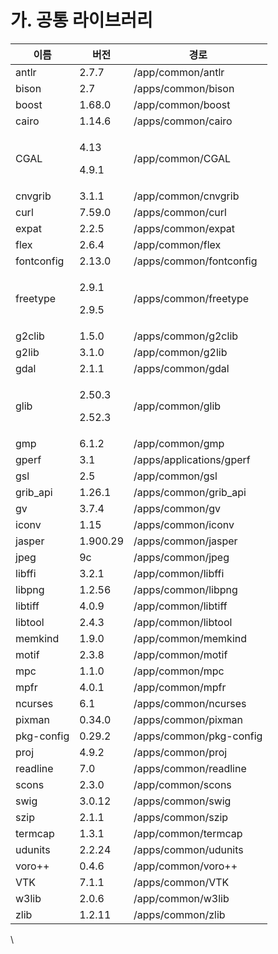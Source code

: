 # 가.  공통 라이브러리

| 이름         | 버전                         | 경로                       |
| ---------- | -------------------------- | ------------------------ |
| antlr      | 2.7.7                      | /app/common/antlr        |
| bison      | 2.7                        | /apps/common/bison       |
| boost      | 1.68.0                     | /app/common/boost        |
| cairo      | 1.14.6                     | /apps/common/cairo       |
| CGAL       | <p>4.13</p><p>4.9.1</p>    | /app/common/CGAL         |
| cnvgrib    | 3.1.1                      | /app/common/cnvgrib      |
| curl       | 7.59.0                     | /apps/common/curl        |
| expat      | 2.2.5                      | /apps/common/expat       |
| flex       | 2.6.4                      | /app/common/flex         |
| fontconfig | 2.13.0                     | /apps/common/fontconfig  |
| freetype   | <p>2.9.1</p><p>2.9.5</p>   | /apps/common/freetype    |
| g2clib     | 1.5.0                      | /apps/common/g2clib      |
| g2lib      | 3.1.0                      | /app/common/g2lib        |
| gdal       | 2.1.1                      | /apps/common/gdal        |
| glib       | <p>2.50.3</p><p>2.52.3</p> | /app/common/glib         |
| gmp        | 6.1.2                      | /app/common/gmp          |
| gperf      | 3.1                        | /apps/applications/gperf |
| gsl        | 2.5                        | /app/common/gsl          |
| grib\_api  | 1.26.1                     | /apps/common/grib\_api   |
| gv         | 3.7.4                      | /apps/common/gv          |
| iconv      | 1.15                       | /apps/common/iconv       |
| jasper     | 1.900.29                   | /apps/common/jasper      |
| jpeg       | 9c                         | /apps/common/jpeg        |
| libffi     | 3.2.1                      | /app/common/libffi       |
| libpng     | 1.2.56                     | /apps/common/libpng      |
| libtiff    | 4.0.9                      | /app/common/libtiff      |
| libtool    | 2.4.3                      | /app/common/libtool      |
| memkind    | 1.9.0                      | /app/common/memkind      |
| motif      | 2.3.8                      | /app/common/motif        |
| mpc        | 1.1.0                      | /app/common/mpc          |
| mpfr       | 4.0.1                      | /app/common/mpfr         |
| ncurses    | 6.1                        | /apps/common/ncurses     |
| pixman     | 0.34.0                     | /apps/common/pixman      |
| pkg-config | 0.29.2                     | /apps/common/pkg-config  |
| proj       | 4.9.2                      | /apps/common/proj        |
| readline   | 7.0                        | /apps/common/readline    |
| scons      | 2.3.0                      | /app/common/scons        |
| swig       | 3.0.12                     | /apps/common/swig        |
| szip       | 2.1.1                      | /apps/common/szip        |
| termcap    | 1.3.1                      | /app/common/termcap      |
| udunits    | 2.2.24                     | /apps/common/udunits     |
| voro++     | 0.4.6                      | /app/common/voro++       |
| VTK        | 7.1.1                      | /apps/common/VTK         |
| w3lib      | 2.0.6                      | /app/common/w3lib        |
| zlib       | 1.2.11                     | /apps/common/zlib        |

\
